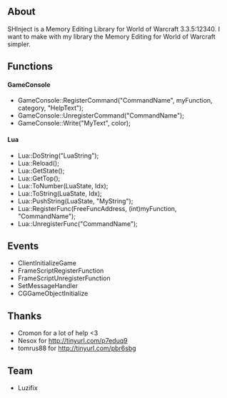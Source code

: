 ## About
SHInject is a Memory Editing Library for World of Warcraft 3.3.5:12340. I want to make with my library the Memory Editing for World of Warcraft simpler.

## Functions
#### GameConsole
* GameConsole::RegisterCommand("CommandName", myFunction, category, "HelpText");
* GameConsole::UnregisterCommand("CommandName");
* GameConsole::Write("MyText", color);

#### Lua
* Lua::DoString("LuaString");
* Lua::Reload();
* Lua::GetState();
* Lua::GetTop();
* Lua::ToNumber(LuaState, Idx);
* Lua::ToString(LuaState, Idx);
* Lua::PushString(LuaState, "MyString");
* Lua::RegisterFunc(FreeFuncAddress, (int)myFunction, "CommandName");
* Lua::UnregisterFunc("CommandName");

## Events
* ClientInitializeGame
* FrameScriptRegisterFunction
* FrameScriptUnregisterFunction
* SetMessageHandler
* CGGameObjectInitialize

## Thanks
* Cromon for a lot of help <3
* Nesox for http://tinyurl.com/p7eduq9
* tomrus88 for http://tinyurl.com/pbr6sbg

## Team
* Luzifix
